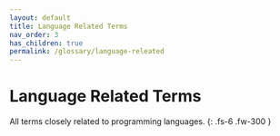 ```yaml
---
layout: default
title: Language Related Terms
nav_order: 3
has_children: true
permalink: /glossary/language-releated
---
```


# Language Related Terms

All terms closely related to programming languages.
{: .fs-6 .fw-300 }
